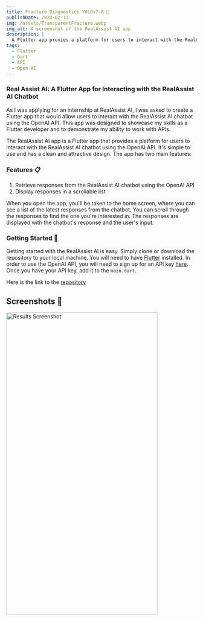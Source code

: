 ```yaml
---
title: Fracture Diagnostics YOLOv7-8 🤖
publishDate: 2023-02-13
img: /assets/TransparentFracture.webp
img_alt: A screenshot of the RealAssist AI app
description: |
  A Flutter app provies a platform for users to interact with the RealAssist AI chatbot using OpenAI API.
tags:
  - Flutter
  - Dart
  - API
  - Open AI
---
```

### Real Assist AI: A Flutter App for Interacting with the RealAssist AI Chatbot

As I was applying for an internship at RealAssist AI, I was asked to create a Flutter app that would allow users to interact with the RealAssist AI chatbot using the OpenAI API. This app was designed to showcase my skills as a Flutter developer and to demonstrate my ability to work with APIs.

The RealAssist AI app is a Flutter app that provides a platform for users to interact with the RealAssist AI chatbot using the OpenAI API. It's simple to use and has a clean and attractive design. The app has two main features:

### Features 📋

1. Retrieve responses from the RealAssist AI chatbot using the OpenAI API
2. Display responses in a scrollable list

When you open the app, you'll be taken to the home screen, where you can see a list of the latest responses from the chatbot. You can scroll through the responses to find the one you're interested in. The responses are displayed with the chatbot's response and the user's input.

### Getting Started 🚀

Getting started with the RealAssist AI is easy. Simply clone or download the repository to your local machine. You will need to have [Flutter](https://flutter.dev/docs/get-started/install) installed. In order to use the OpenAI API, you will need to sign up for an API key [here](https://platform.openai.com/account/api-keys). Once you have your API key, add it to the `main.dart`.

Here is the link to the [repository](https://github.com/CShepppardCodes)

## Screenshots 📸

<img src="https://i.imgur.com/4MkQP7d.png" alt="Results Screenshot" width="400" height="800" />
